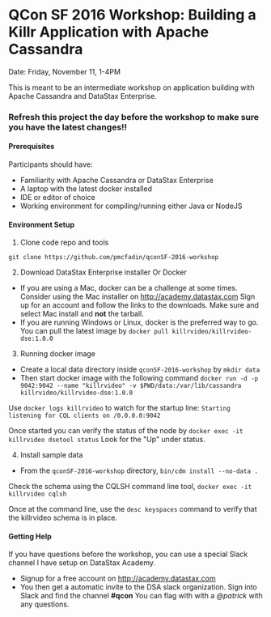 # QCon SF 2016 Workshop: Building a Killr Application with Apache Cassandra

Date: Friday, November 11, 1-4PM

This is meant to be an intermediate workshop on application building with Apache Cassandra and DataStax Enterprise.

### Refresh this project the day before the workshop to make sure you have the latest changes!!

#### Prerequisites

Participants should have:
 * Familiarity with Apache Cassandra or DataStax Enterprise
 * A laptop with the latest docker installed
 * IDE or editor of choice
 * Working environment for compiling/running either Java or NodeJS


#### Environment Setup

1. Clone code repo and tools

  `git clone https://github.com/pmcfadin/qconSF-2016-workshop`

2. Download DataStax Enterprise installer Or Docker
  * If you are using a Mac, docker can be a challenge at some times. Consider using the Mac installer on http://academy.datastax.com Sign up for an account and follow the links to the downloads. Make sure and select Mac install and **not** the tarball.
  * If you are running Windows or Linux, docker is the preferred way to go. You can pull the latest image by `docker pull killrvideo/killrvideo-dse:1.0.0`

3. Running docker image

  * Create a local data directory inside `qconSF-2016-workshop` by `mkdir data`
  * Then start docker image with the following command
  `
  docker run -d -p 9042:9042 --name "killrvideo" -v $PWD/data:/var/lib/cassandra killrvideo/killrvideo-dse:1.0.0
  `

  Use `docker logs killrvideo` to watch for the startup line:
  `Starting listening for CQL clients on /0.0.0.0:9042`

  Once started you can verify the status of the node by
  `docker exec -it killrvideo dsetool status`
  Look for the "Up" under status.


4. Install sample data
  * From the `qconSF-2016-workshop` directory, `bin/cdm install --no-data .`

  Check the schema using the CQLSH command line tool, `docker exec -it killrvideo cqlsh`

  Once at the command line, use the `desc keyspaces` command to verify that the killrvideo schema is in place.

#### Getting Help
  If you have questions before the workshop, you can use a special Slack channel I have setup on DataStax Academy.
  * Signup for a free account on http://academy.datastax.com
  * You then get a automatic invite to the DSA slack organization. Sign into Slack and find the channel **#qcon** You can flag with with a *@patrick* with any questions.
